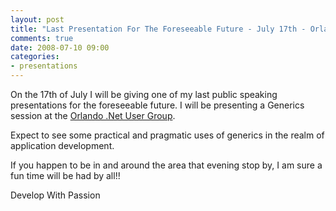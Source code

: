 ```yaml
---
layout: post
title: "Last Presentation For The Foreseeable Future - July 17th - Orlando .Net User Group"
comments: true
date: 2008-07-10 09:00
categories:
- presentations
---
```


On the 17th of July I will be giving one of my last public speaking presentations for the foreseeable future. I will be presenting a Generics session at the [Orlando .Net User Group](http://www.google.com/calendar/event?eid=NmpnN2dpc3B1Mm5hZzZtYTQzODdzYzdpcDAgb21kYXRuaDB1YmNyaWlrdmdwMWhkcjJxZDBAZw&ctz=America/New_York).

Expect to see some practical and pragmatic uses of generics in the realm of application development.

If you happen to be in and around the area that evening stop by, I am sure a fun time will be had by all!!

Develop With Passion





